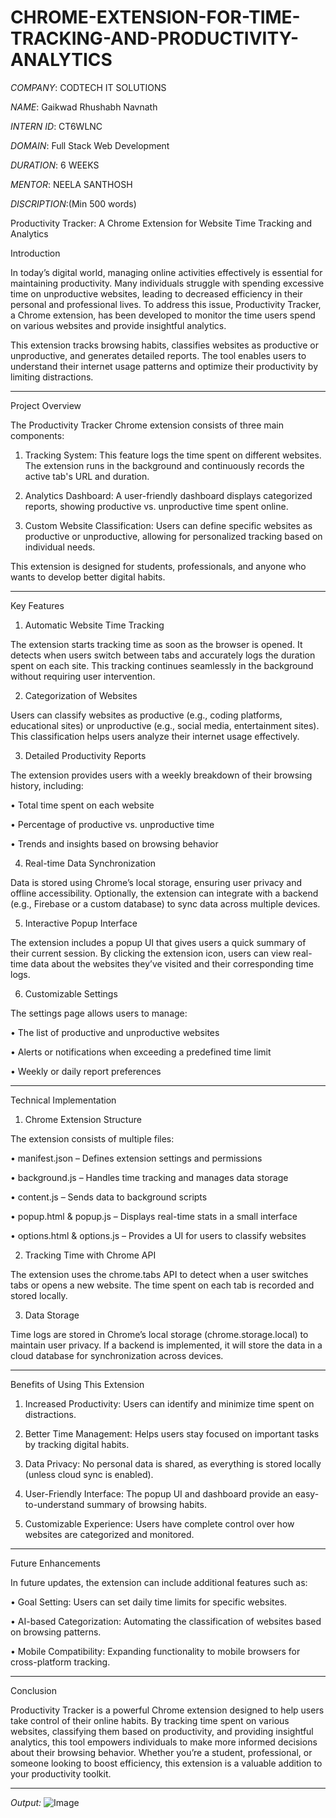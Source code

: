 # CHROME-EXTENSION-FOR-TIME-TRACKING-AND-PRODUCTIVITY-ANALYTICS

*COMPANY*: CODTECH IT SOLUTIONS

*NAME*: Gaikwad Rhushabh Navnath

*INTERN ID*: CT6WLNC

*DOMAIN*: Full Stack Web Development

*DURATION*: 6 WEEKS

*MENTOR*: NEELA SANTHOSH

*DISCRIPTION*:(Min 500 words)

Productivity Tracker: A Chrome Extension for Website Time Tracking and Analytics

Introduction

In today’s digital world, managing online activities effectively is essential for maintaining productivity. Many individuals struggle with spending excessive time on unproductive websites, leading to decreased efficiency in their personal and professional lives. To address this issue, Productivity Tracker, a Chrome extension, has been developed to monitor the time users spend on various websites and provide insightful analytics.

This extension tracks browsing habits, classifies websites as productive or unproductive, and generates detailed reports. The tool enables users to understand their internet usage patterns and optimize their productivity by limiting distractions.
________________________________________
Project Overview

The Productivity Tracker Chrome extension consists of three main components:

1.	Tracking System: This feature logs the time spent on different websites. The extension runs in the background and continuously records the active tab's URL and duration.

2.	Analytics Dashboard: A user-friendly dashboard displays categorized reports, showing productive vs. unproductive time spent online.
 
3.	Custom Website Classification: Users can define specific websites as productive or unproductive, allowing for personalized tracking based on individual needs.
   
This extension is designed for students, professionals, and anyone who wants to develop better digital habits.
________________________________________
Key Features

1. Automatic Website Time Tracking

The extension starts tracking time as soon as the browser is opened. It detects when users switch between tabs and accurately logs the duration spent on each site. This tracking continues seamlessly in the background without requiring user intervention.

2. Categorization of Websites

Users can classify websites as productive (e.g., coding platforms, educational sites) or unproductive (e.g., social media, entertainment sites). This classification helps users analyze their internet usage effectively.

3. Detailed Productivity Reports

The extension provides users with a weekly breakdown of their browsing history, including:

•	Total time spent on each website

•	Percentage of productive vs. unproductive time

•	Trends and insights based on browsing behavior

4. Real-time Data Synchronization

Data is stored using Chrome’s local storage, ensuring user privacy and offline accessibility. Optionally, the extension can integrate with a backend (e.g., Firebase or a custom database) to sync data across multiple devices.

5. Interactive Popup Interface

The extension includes a popup UI that gives users a quick summary of their current session. By clicking the extension icon, users can view real-time data about the websites they’ve visited and their corresponding time logs.

6. Customizable Settings

The settings page allows users to manage:

•	The list of productive and unproductive websites

•	Alerts or notifications when exceeding a predefined time limit

•	Weekly or daily report preferences
________________________________________
Technical Implementation

1. Chrome Extension Structure

The extension consists of multiple files:

•	manifest.json – Defines extension settings and permissions

•	background.js – Handles time tracking and manages data storage

•	content.js – Sends data to background scripts

•	popup.html & popup.js – Displays real-time stats in a small interface

•	options.html & options.js – Provides a UI for users to classify websites

2. Tracking Time with Chrome API

The extension uses the chrome.tabs API to detect when a user switches tabs or opens a new website. The time spent on each tab is recorded and stored locally.

3. Data Storage

Time logs are stored in Chrome’s local storage (chrome.storage.local) to maintain user privacy. If a backend is implemented, it will store the data in a cloud database for synchronization across devices.
________________________________________
Benefits of Using This Extension

1.	Increased Productivity: Users can identify and minimize time spent on distractions.

2.	Better Time Management: Helps users stay focused on important tasks by tracking digital habits.

3.	Data Privacy: No personal data is shared, as everything is stored locally (unless cloud sync is enabled).

4.	User-Friendly Interface: The popup UI and dashboard provide an easy-to-understand summary of browsing habits.

5.	Customizable Experience: Users have complete control over how websites are categorized and monitored.
________________________________________
Future Enhancements

In future updates, the extension can include additional features such as:

•	Goal Setting: Users can set daily time limits for specific websites.

•	AI-based Categorization: Automating the classification of websites based on browsing patterns.

•	Mobile Compatibility: Expanding functionality to mobile browsers for cross-platform tracking.
________________________________________
Conclusion

Productivity Tracker is a powerful Chrome extension designed to help users take control of their online habits. By tracking time spent on various websites, classifying them based on productivity, and providing insightful analytics, this tool empowers individuals to make more informed decisions about their browsing behavior. Whether you’re a student, professional, or someone looking to boost efficiency, this extension is a valuable addition to your productivity toolkit.
________________________________________
*Output:*
![Image](https://github.com/user-attachments/assets/8f958e22-040c-4646-8a27-7ad630c42bb3)

